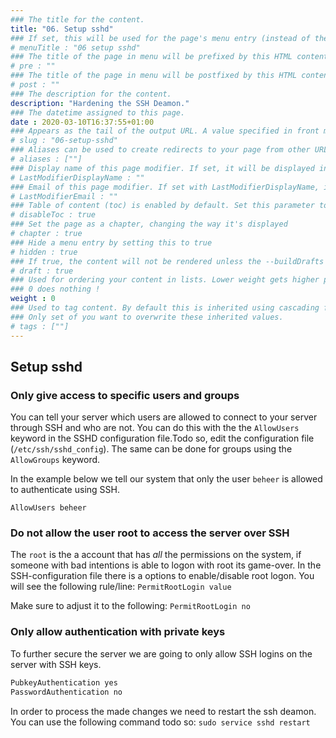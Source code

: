 ```yaml
---
### The title for the content.
title: "06. Setup sshd"
### If set, this will be used for the page's menu entry (instead of the `title` attribute)
# menuTitle : "06 setup sshd"
### The title of the page in menu will be prefixed by this HTML content
# pre : ""
### The title of the page in menu will be postfixed by this HTML content
# post : ""
### The description for the content.
description: "Hardening the SSH Deamon."
### The datetime assigned to this page.
date : 2020-03-10T16:37:55+01:00
### Appears as the tail of the output URL. A value specified in front matter will override the segment of the URL based on the filename.
# slug : "06-setup-sshd"
### Aliases can be used to create redirects to your page from other URLs.
# aliases : [""]
### Display name of this page modifier. If set, it will be displayed in the footer.
# LastModifierDisplayName : ""
### Email of this page modifier. If set with LastModifierDisplayName, it will be displayed in the footer
# LastModifierEmail : ""
### Table of content (toc) is enabled by default. Set this parameter to true to disable it.
# disableToc : true
### Set the page as a chapter, changing the way it's displayed
# chapter : true
### Hide a menu entry by setting this to true
# hidden : true
### If true, the content will not be rendered unless the --buildDrafts flag is passed to the hugo command.
# draft : true
### Used for ordering your content in lists. Lower weight gets higher precedence. So content with lower weight will come first.
### 0 does nothing !
weight : 0
### Used to tag content. By default this is inherited using cascading from _index.md files
### Only set of you want to overwrite these inherited values.
# tags : [""]
---
```


## Setup sshd

### Only give access to specific users and groups

You can tell your server which users are allowed to connect to your server through SSH and who are not. You can do this with the the `AllowUsers` keyword in the SSHD configuration file.Todo so, edit the configuration file \(`/etc/ssh/sshd_config`\). The same can be done for groups using the `AllowGroups` keyword.

In the example below we tell our system that only the user `beheer` is allowed to authenticate using SSH.

`AllowUsers beheer`

### Do not allow the user root to access the server over SSH

The `root` is the a account that has _all_ the permissions on the system, if someone with bad intentions is able to logon with root its game-over.
In the SSH-configuration file there is a options to enable/disable root logon. You will see the following rule/line: `PermitRootLogin value`

Make sure to adjust it to the following: `PermitRootLogin no`

### Only allow authentication with private keys

To further secure the server we are going to only allow SSH logins on the server with SSH keys.

```bash
PubkeyAuthentication yes
PasswordAuthentication no
```

In order to process the made changes we need to restart the ssh deamon. You can use the following command todo so: `sudo service sshd restart`
